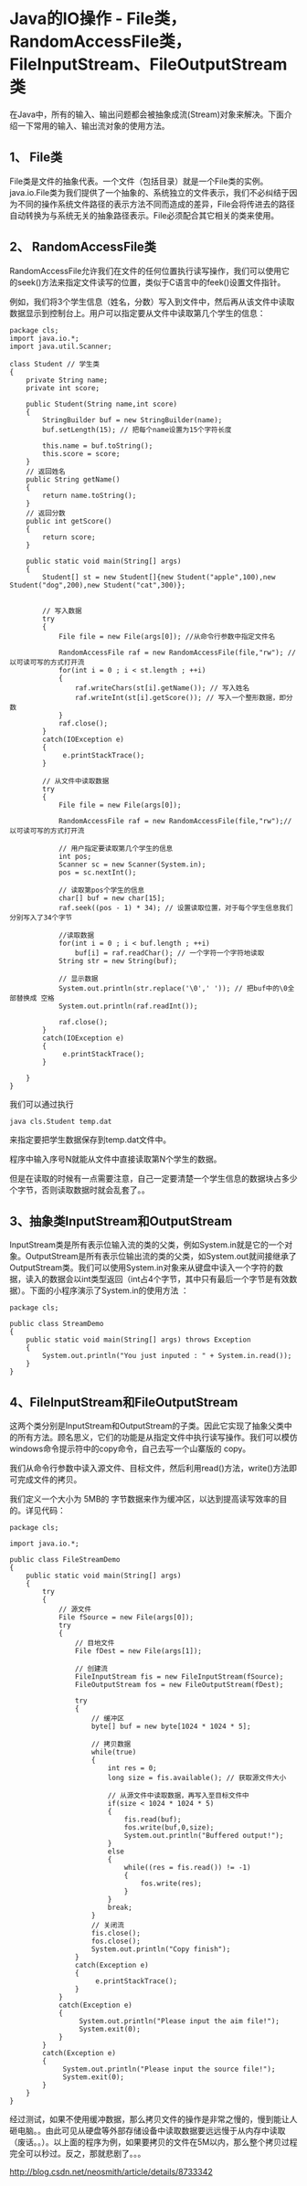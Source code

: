 # Java的IO操作 - File类，RandomAccessFile类，FileInputStream、FileOutputStream类

在Java中，所有的输入、输出问题都会被抽象成流(Stream)对象来解决。下面介绍一下常用的输入、输出流对象的使用方法。

## 1、 File类

File类是文件的抽象代表。一个文件（包括目录）就是一个File类的实例。java.io.File类为我们提供了一个抽象的、系统独立的文件表示，我们不必纠结于因为不同的操作系统文件路径的表示方法不同而造成的差异，File会将传进去的路径自动转换为与系统无关的抽象路径表示。File必须配合其它相关的类来使用。

## 2、 RandomAccessFile类

RandomAccessFile允许我们在文件的任何位置执行读写操作，我们可以使用它的seek()方法来指定文件读写的位置，类似于C语言中的feek()设置文件指针。

例如，我们将3个学生信息（姓名，分数）写入到文件中，然后再从该文件中读取数据显示到控制台上。用户可以指定要从文件中读取第几个学生的信息：

```
package cls;  
import java.io.*;  
import java.util.Scanner;  
  
class Student // 学生类  
{  
    private String name;  
    private int score;  
      
    public Student(String name,int score)  
    {          
        StringBuilder buf = new StringBuilder(name);  
        buf.setLength(15); // 把每个name设置为15个字符长度  
          
        this.name = buf.toString();  
        this.score = score;  
    }  
    // 返回姓名  
    public String getName()  
    {  
        return name.toString();  
    }  
    // 返回分数  
    public int getScore()  
    {  
        return score;  
    }  
      
    public static void main(String[] args)  
    {  
        Student[] st = new Student[]{new Student("apple",100),new Student("dog",200),new Student("cat",300)};  
          
          
        // 写入数据  
        try  
        {  
            File file = new File(args[0]); //从命令行参数中指定文件名  
              
            RandomAccessFile raf = new RandomAccessFile(file,"rw"); //以可读可写的方式打开流  
            for(int i = 0 ; i < st.length ; ++i)  
            {  
                raf.writeChars(st[i].getName()); // 写入姓名  
                raf.writeInt(st[i].getScore()); // 写入一个整形数据，即分数  
            }  
            raf.close();  
        }  
        catch(IOException e)  
        {  
             e.printStackTrace();  
        }  
          
        // 从文件中读取数据  
        try  
        {  
            File file = new File(args[0]);  
              
            RandomAccessFile raf = new RandomAccessFile(file,"rw");//以可读可写的方式打开流  
              
            // 用户指定要读取第几个学生的信息  
            int pos;  
            Scanner sc = new Scanner(System.in);  
            pos = sc.nextInt();  
              
            // 读取第pos个学生的信息  
            char[] buf = new char[15];  
            raf.seek((pos - 1) * 34); // 设置读取位置，对于每个学生信息我们分别写入了34个字节  
             
            //读取数据  
            for(int i = 0 ; i < buf.length ; ++i)  
                buf[i] = raf.readChar(); // 一个字符一个字符地读取  
            String str = new String(buf);  
              
            // 显示数据  
            System.out.println(str.replace('\0',' ')); // 把buf中的\0全部替换成 空格  
            System.out.println(raf.readInt());  
              
            raf.close();  
        }  
        catch(IOException e)  
        {  
             e.printStackTrace();  
        }  
          
    }  
}  
```

我们可以通过执行 

```
java cls.Student temp.dat  
```

来指定要把学生数据保存到temp.dat文件中。

程序中输入序号N就能从文件中直接读取第N个学生的数据。

但是在读取的时候有一点需要注意，自己一定要清楚一个学生信息的数据块占多少个字节，否则读取数据时就会乱套了。。

## 3、抽象类InputStream和OutputStream

InputStream类是所有表示位输入流的类的父类，例如System.in就是它的一个对象。OutputStream是所有表示位输出流的类的父类，如System.out就间接继承了OutputStream类。我们可以使用System.in对象来从键盘中读入一个字符的数据，读入的数据会以int类型返回（int占4个字节，其中只有最后一个字节是有效数据）。下面的小程序演示了System.in的使用方法 ：

```
package cls;  
  
public class StreamDemo  
{  
    public static void main(String[] args) throws Exception  
    {  
        System.out.println("You just inputed : " + System.in.read());  
    }  
}  
```

## 4、FileInputStream和FileOutputStream

这两个类分别是InputStream和OutputStream的子类。因此它实现了抽象父类中的所有方法。顾名思义，它们的功能是从指定文件中执行读写操作。我们可以模仿windows命令提示符中的copy命令，自己去写一个山寨版的 copy。

我们从命令行参数中读入源文件、目标文件，然后利用read()方法，write()方法即可完成文件的拷贝。

我们定义一个大小为 5MB的 字节数据来作为缓冲区，以达到提高读写效率的目的。详见代码：

```
package cls;  
  
import java.io.*;  
  
public class FileStreamDemo  
{  
    public static void main(String[] args)  
    {  
        try  
        {  
            // 源文件  
            File fSource = new File(args[0]);  
            try  
            {  
                // 目地文件  
                File fDest = new File(args[1]);  
                  
                // 创建流  
                FileInputStream fis = new FileInputStream(fSource);  
                FileOutputStream fos = new FileOutputStream(fDest);  
                  
                try  
                {  
                    // 缓冲区  
                    byte[] buf = new byte[1024 * 1024 * 5];  
                      
                    // 拷贝数据  
                    while(true)  
                    {  
                        int res = 0;  
                        long size = fis.available(); // 获取源文件大小  
                          
                        // 从源文件中读取数据，再写入至目标文件中  
                        if(size < 1024 * 1024 * 5)  
                        {  
                            fis.read(buf);  
                            fos.write(buf,0,size);  
                            System.out.println("Buffered output!");  
                        }  
                        else  
                        {  
                            while((res = fis.read()) != -1)  
                            {  
                                fos.write(res);  
                            }  
                        }  
                        break;  
                    }  
                    // 关闭流  
                    fis.close();  
                    fos.close();  
                    System.out.println("Copy finish");       
                }  
                catch(Exception e)  
                {  
                     e.printStackTrace();  
                }  
            }  
            catch(Exception e)  
            {  
                 System.out.println("Please input the aim file!");  
                 System.exit(0);  
            }  
        }  
        catch(Exception e)  
        {  
             System.out.println("Please input the source file!");  
             System.exit(0);  
        }  
    }  
}  
```

经过测试，如果不使用缓冲数据，那么拷贝文件的操作是非常之慢的，慢到能让人砸电脑。。由此可见从硬盘等外部存储设备中读取数据要远远慢于从内存中读取（废话。。）。以上面的程序为例，如果要拷贝的文件在5M以内，那么整个拷贝过程完全可以秒过。反之，那就悲剧了。。。



http://blog.csdn.net/neosmith/article/details/8733342